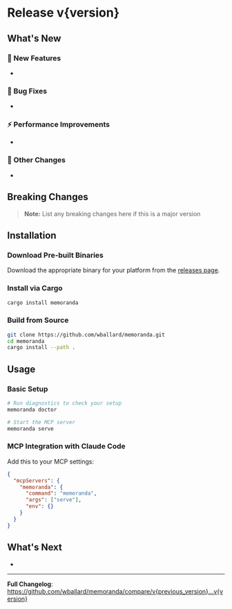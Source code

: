 # Release v{version}

## What's New

### 🚀 New Features
- 

### 🐛 Bug Fixes
- 

### ⚡ Performance Improvements
- 

### 🔧 Other Changes
- 

## Breaking Changes
> **Note:** List any breaking changes here if this is a major version

## Installation

### Download Pre-built Binaries
Download the appropriate binary for your platform from the [releases page](https://github.com/wballard/memoranda/releases).

### Install via Cargo
```bash
cargo install memoranda
```

### Build from Source
```bash
git clone https://github.com/wballard/memoranda.git
cd memoranda
cargo install --path .
```

## Usage

### Basic Setup
```bash
# Run diagnostics to check your setup
memoranda doctor

# Start the MCP server
memoranda serve
```

### MCP Integration with Claude Code
Add this to your MCP settings:

```json
{
  "mcpServers": {
    "memoranda": {
      "command": "memoranda",
      "args": ["serve"],
      "env": {}
    }
  }
}
```

## What's Next
- 

---

**Full Changelog**: https://github.com/wballard/memoranda/compare/v{previous_version}...v{version}